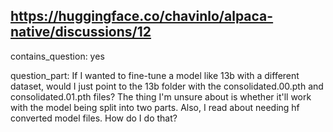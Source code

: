 ## https://huggingface.co/chavinlo/alpaca-native/discussions/12

contains_question: yes

question_part: If I wanted to fine-tune a model like 13b with a different dataset, would I just point to the 13b folder with the consolidated.00.pth and consolidated.01.pth files? The thing I'm unsure about is whether it'll work with the model being split into two parts. Also, I read about needing hf converted model files. How do I do that?